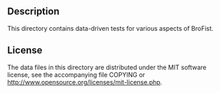 Description
------------

This directory contains data-driven tests for various aspects of BroFist.

License
--------

The data files in this directory are distributed under the MIT software
license, see the accompanying file COPYING or
http://www.opensource.org/licenses/mit-license.php.

